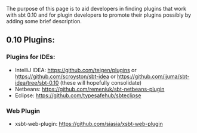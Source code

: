 The purpose of this page is to aid developers in finding plugins that work with sbt 0.10 and for plugin developers to promote their plugins possibly by adding some brief description.

## 0.10 Plugins:

### Plugins for IDEs:
 
* IntelliJ IDEA: https://github.com/teigen/plugins or https://github.com/scroyston/sbt-idea or https://github.com/ijuma/sbt-idea/tree/sbt-0.10 (these will hopefully consolidate)
* Netbeans: https://github.com/remeniuk/sbt-netbeans-plugin
* Eclipse: https://github.com/typesafehub/sbteclipse

### Web Plugin

* xsbt-web-plugin: https://github.com/siasia/xsbt-web-plugin